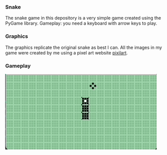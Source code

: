 ### Snake

The snake game in this depository is a very simple game created using the PyGame library. 
Gameplay: you need a keyboard with arrow keys to play. 

### Graphics

The graphics replicate the original snake as best I can. All the images in my game were created by me using a pixel art website [pixilart](https://www.pixilart.com).

### Gameplay

![](https://github.com/8uziak/Python-PyGame-projects/blob/main/Snake-old-Nokia-version/snakee.gif)

